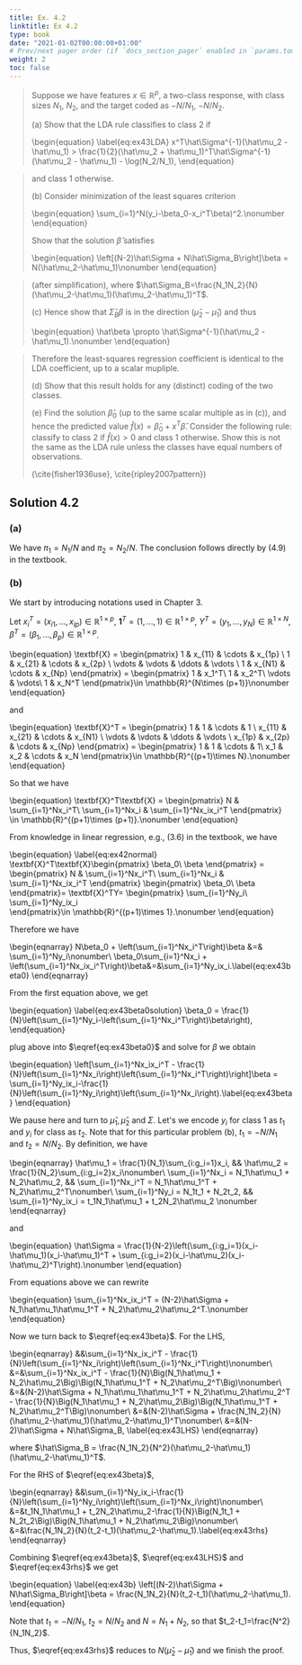 ```yaml
---
title: Ex. 4.2
linktitle: Ex 4.2
type: book
date: "2021-01-02T00:00:00+01:00"
# Prev/next pager order (if `docs_section_pager` enabled in `params.toml`)
weight: 2
toc: false
---
```


> Suppose we have features $x\in \mathbb{R}^p$, a two-class response, with class sizes $N_1$, $N_2$, and the target coded as $-N/N_1$, $-N/N_2$.
> 
> (a) Show that the LDA rule classifies to class 2 if
> 
>\begin{equation}
>\label{eq:ex43LDA}
>	x^T\hat\Sigma^{-1}(\hat\mu_2 - \hat\mu_1) > \frac{1}{2}(\hat\mu_2 + \hat\mu_1)^T\hat\Sigma^{-1}(\hat\mu_2 - \hat\mu_1) - \log(N_2/N_1),
>\end{equation}

>and class 1 otherwise.
>     
> (b) Consider minimization of the least squares criterion
>
>\begin{equation}
>	\sum_{i=1}^N(y_i-\beta_0-x_i^T\beta)^2.\nonumber
>\end{equation}
>
>Show that the solution $\hat\beta$ satisfies
>
>\begin{equation}
>	\left[(N-2)\hat\Sigma + N\hat\Sigma_B\right]\beta = N(\hat\mu_2-\hat\mu_1)\nonumber
>\end{equation}

>(after simplification), where $\hat\Sigma_B=\frac{N_1N_2}{N}(\hat\mu_2-\hat\mu_1)(\hat\mu_2-\hat\mu_1)^T$.
>
> (c) Hence show that $\hat\Sigma_B\beta$ is in the direction $(\hat\mu_2-\hat\mu_1)$ and thus 
> 
>\begin{equation}
>    \hat\beta \propto \hat\Sigma^{-1}(\hat\mu_2 - \hat\mu_1).\nonumber
>\end{equation} 

>Therefore the least-squares regression coefficient is identical to the LDA coefficient, up to a scalar mupliple.
>    
> (d) Show that this result holds for any (distinct) coding of the two classes.
> 
> (e) Find the solution $\hat\beta_0$ (up to the same scalar multiple as in (c)), and hence the predicted value $\hat f(x) = \hat\beta_0 + x^T\hat\beta$. Consider the following rule: classify to class 2 if $\hat f(x) > 0$ and class 1 otherwise. Show this is not the same as the LDA rule unless the classes have equal numbers of observations.
> 
> (\cite{fisher1936use}, \cite{ripley2007pattern}) 

## Solution 4.2

### (a)

We have $\pi_1=N_1/N$ and $\pi_2 = N_2/N$. The conclusion follows directly by (4.9) in the textbook.

### (b)

We start by introducing notations used in Chapter 3.

Let $x_i^T = (x_{i1}, ..., x_{ip})\in \mathbb{R}^{1\times p}$, $\textbf{1}^T = (1,...,1)\in \mathbb{R}^{1\times p}$, $Y^T = (y_1, ..., y_N)\in \mathbb{R}^{1\times N}$, $\beta^T = (\beta_{1}, ..., \beta_{p})\in \mathbb{R}^{1\times p}$. 
    
\begin{equation}
\textbf{X} = \begin{pmatrix}
1 & x_{11} & \cdots & x_{1p} \\
1 & x_{21} & \cdots & x_{2p} \\
\vdots  & \vdots  & \ddots & \vdots  \\
1 & x_{N1} & \cdots & x_{Np} 
\end{pmatrix} = 
\begin{pmatrix}
1 & x_1^T\\
1 & x_2^T\\
\vdots & \vdots\\
1 & x_N^T
\end{pmatrix}\in \mathbb{R}^{N\times (p+1)}\nonumber
\end{equation}

and 

\begin{equation}
 		\textbf{X}^T = \begin{pmatrix}
		1 & 1 & \cdots & 1 \\
		x_{11} & x_{21} & \cdots & x_{N1} \\
		\vdots  & \vdots  & \ddots & \vdots  \\
		x_{1p} & x_{2p} & \cdots & x_{Np} 
		\end{pmatrix} = 
		\begin{pmatrix}
			1 & 1 & \cdots & 1\\
			x_1 & x_2 & \cdots & x_N
		\end{pmatrix}\in \mathbb{R}^{(p+1)\times N}.\nonumber
\end{equation}

So that we have

\begin{equation}
	\textbf{X}^T\textbf{X} = 
	\begin{pmatrix}
		N & \sum_{i=1}^Nx_i^T\\
		\sum_{i=1}^Nx_i & \sum_{i=1}^Nx_ix_i^T
	\end{pmatrix}
	\in \mathbb{R}^{(p+1)\times (p+1)}.\nonumber
\end{equation}

From knowledge in linear regression, e.g., (3.6) in the textbook, we have 

\begin{equation}
	\label{eq:ex42normal}
	\textbf{X}^T\textbf{X}\begin{pmatrix}
		\beta_0\\
		\beta
	\end{pmatrix} = 
	\begin{pmatrix}
		N & \sum_{i=1}^Nx_i^T\\
		\sum_{i=1}^Nx_i & \sum_{i=1}^Nx_ix_i^T
	\end{pmatrix} 
	\begin{pmatrix}
		\beta_0\\
		\beta
	\end{pmatrix}=
	\textbf{X}^TY=
	\begin{pmatrix}
	\sum_{i=1}^Ny_i\\
	\sum_{i=1}^Ny_ix_i	
	\end{pmatrix}\in \mathbb{R}^{(p+1)\times 1}.\nonumber
\end{equation}

Therefore we have

\begin{eqnarray}
	N\beta_0 + \left(\sum_{i=1}^Nx_i^T\right)\beta &=& \sum_{i=1}^Ny_i\nonumber\\
	\beta_0\sum_{i=1}^Nx_i + \left(\sum_{i=1}^Nx_ix_i^T\right)\beta&=&\sum_{i=1}^Ny_ix_i.\label{eq:ex43beta0}
\end{eqnarray}

From the first equation above, we get

\begin{equation}
	\label{eq:ex43beta0solution}
		\beta_0 = \frac{1}{N}\left(\sum_{i=1}^Ny_i-\left(\sum_{i=1}^Nx_i^T\right)\beta\right),
\end{equation}

plug above into $\eqref{eq:ex43beta0}$ and solve for $\beta$ we obtain

\begin{equation}
		\left[\sum_{i=1}^Nx_ix_i^T - \frac{1}{N}\left(\sum_{i=1}^Nx_i\right)\left(\sum_{i=1}^Nx_i^T\right)\right]\beta = \sum_{i=1}^Ny_ix_i-\frac{1}{N}\left(\sum_{i=1}^Ny_i\right)\left(\sum_{i=1}^Nx_i\right).\label{eq:ex43beta}
\end{equation}

We pause here and turn to $\hat\mu_1, \hat\mu_2$ and $\Sigma$. Let's we encode $y_i$ for class 1 as $t_1$ and $y_i$ for class as $t_2$. Note that for this particular problem (b), $t_1=-N/N_1$ and $t_2=N/N_2$. By definition, we have

\begin{eqnarray}
		\hat\mu_1 = \frac{1}{N_1}\sum_{i:g_i=1}x_i, && \hat\mu_2 = \frac{1}{N_2}\sum_{i:g_i=2}x_i\nonumber\\
		\sum_{i=1}^Nx_i = N_1\hat\mu_1 + N_2\hat\mu_2, && \sum_{i=1}^Nx_i^T = N_1\hat\mu_1^T + N_2\hat\mu_2^T\nonumber\\
		\sum_{i=1}^Ny_i = N_1t_1 + N_2t_2, 	&& \sum_{i=1}^Ny_ix_i = t_1N_1\hat\mu_1 + t_2N_2\hat\mu_2 \nonumber
\end{eqnarray}

and

\begin{equation}
	\hat\Sigma = \frac{1}{N-2}\left(\sum_{i:g_i=1}(x_i-\hat\mu_1)(x_i-\hat\mu_1)^T + \sum_{i:g_i=2}(x_i-\hat\mu_2)(x_i-\hat\mu_2)^T\right).\nonumber
\end{equation}

From equations above we can rewrite

\begin{equation}
	\sum_{i=1}^Nx_ix_i^T = (N-2)\hat\Sigma + N_1\hat\mu_1\hat\mu_1^T + N_2\hat\mu_2\hat\mu_2^T.\nonumber
\end{equation}

Now we turn back to $\eqref{eq:ex43beta}$. For the LHS, 

\begin{eqnarray}
		&&\sum_{i=1}^Nx_ix_i^T - \frac{1}{N}\left(\sum_{i=1}^Nx_i\right)\left(\sum_{i=1}^Nx_i^T\right)\nonumber\\
		&=&\sum_{i=1}^Nx_ix_i^T - \frac{1}{N}\Big(N_1\hat\mu_1 + N_2\hat\mu_2\Big)\Big(N_1\hat\mu_1^T + N_2\hat\mu_2^T\Big)\nonumber\\
		&=&(N-2)\hat\Sigma + N_1\hat\mu_1\hat\mu_1^T + N_2\hat\mu_2\hat\mu_2^T - \frac{1}{N}\Big(N_1\hat\mu_1 + N_2\hat\mu_2\Big)\Big(N_1\hat\mu_1^T + N_2\hat\mu_2^T\Big)\nonumber\\
		&=&(N-2)\hat\Sigma + \frac{N_1N_2}{N}(\hat\mu_2-\hat\mu_1)(\hat\mu_2-\hat\mu_1)^T\nonumber\\
		&=&(N-2)\hat\Sigma + N\hat\Sigma_B, \label{eq:ex43LHS}
\end{eqnarray}

where $\hat\Sigma_B = \frac{N_1N_2}{N^2}(\hat\mu_2-\hat\mu_1)(\hat\mu_2-\hat\mu_1)^T$.

For the RHS of $\eqref{eq:ex43beta}$,

\begin{eqnarray}
		 &&\sum_{i=1}^Ny_ix_i-\frac{1}{N}\left(\sum_{i=1}^Ny_i\right)\left(\sum_{i=1}^Nx_i\right)\nonumber\\
		 &=&t_1N_1\hat\mu_1 + t_2N_2\hat\mu_2-\frac{1}{N}\Big(N_1t_1 + N_2t_2\Big)\Big(N_1\hat\mu_1 + N_2\hat\mu_2\Big)\nonumber\\
		 &=&\frac{N_1N_2}{N}(t_2-t_1)(\hat\mu_2-\hat\mu_1).\label{eq:ex43rhs}
\end{eqnarray}

Combining $\eqref{eq:ex43beta}$, $\eqref{eq:ex43LHS}$ and $\eqref{eq:ex43rhs}$ we get

\begin{equation}
	\label{eq:ex43b}
		\left[(N-2)\hat\Sigma + N\hat\Sigma_B\right]\beta = \frac{N_1N_2}{N}(t_2-t_1)(\hat\mu_2-\hat\mu_1).
\end{equation}

Note that $t_1=-N/N_1$, $t_2 = N/N_2$ and $N=N_1+N_2$, so that 
$t_2-t_1=\frac{N^2}{N_1N_2}$.

Thus, $\eqref{eq:ex43rhs}$ reduces to $N(\hat\mu_2-\hat\mu_1)$ and we finish the proof.